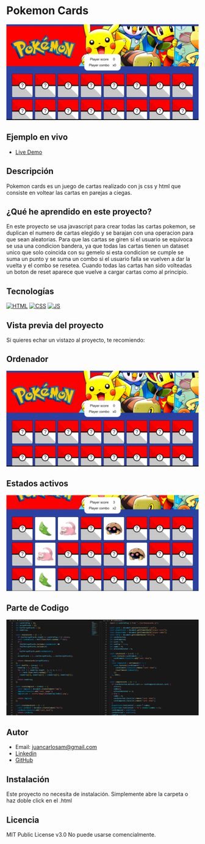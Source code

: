 # Pokemon Cards

![Imagen del proyecto](https://raw.githubusercontent.com/JuanCarlosAlo/pokemon-cards/main/src/assets/images/readme-.jpg)

## Ejemplo en vivo

- [Live Demo](https://juancarlosalo.github.io/booking/)

## Descripción

Pokemon cards es un juego de cartas realizado con js css y html que consiste en voltear las cartas en parejas a ciegas.

## ¿Qué he aprendido en este proyecto?

En este proyecto se usa javascript para crear todas las cartas pokemon, se duplican el numero de cartas elegido y se barajan con una operacion para que sean aleatorias. Para que las cartas se giren si el usuario se equivoca se usa una condicion bandera, ya que todas las cartas tienen un dataset unico que solo coincida con su gemelo si esta condicion se cumple se suma un punto y se suma un combo si el usuario falla se vuelven a dar la vuelta y el combo se resetea. Cuando todas las cartas han sido volteadas un boton de reset aparece que vuelve a cargar cartas como al principio.

## Tecnologías

<!-- Iconos sacados de: https://github.com/hendrasob/badges/blob/master/README.md y https://github.com/alexandresanlim/Badges4-README.md-Profile -->

[![HTML](https://img.shields.io/badge/HTML5-E34F26?style=for-the-badge&logo=html5&logoColor=white)](https://es.wikipedia.org/wiki/HTML5)
[![CSS](https://img.shields.io/badge/CSS3-1572B6?style=for-the-badge&logo=css3&logoColor=white)](https://es.wikipedia.org/wiki/CSS)
[![JS](https://img.shields.io/badge/JavaScript-F7DF1E?style=for-the-badge&logo=javascript&logoColor=black)](https://es.wikipedia.org/wiki/JavaScript)

## Vista previa del proyecto

Si quieres echar un vistazo al proyecto, te recomiendo:

## Ordenador

![Captura del proyecto](https://raw.githubusercontent.com/JuanCarlosAlo/pokemon-cards/main/src/assets/images/readme-.jpg)

## Estados activos

![Captura del proyecto](https://raw.githubusercontent.com/JuanCarlosAlo/pokemon-cards/main/src/assets/images/readme-2.jpg)

## Parte de Codigo

![Captura del proyecto](https://raw.githubusercontent.com/JuanCarlosAlo/pokemon-cards/main/src/assets/images/readme-3.jpg)

## Autor

- Email: juancarlosam@gmail.com
- [Linkedin](https://www.linkedin.com/in/juan-carlos-alonso-966280166/)
- [GitHub](https://github.com/JuanCarlosAlo)

## Instalación

Este proyecto no necesita de instalación. Simplemente abre la carpeta o haz doble click en el .html

## Licencia

MIT Public License v3.0
No puede usarse comencialmente.
